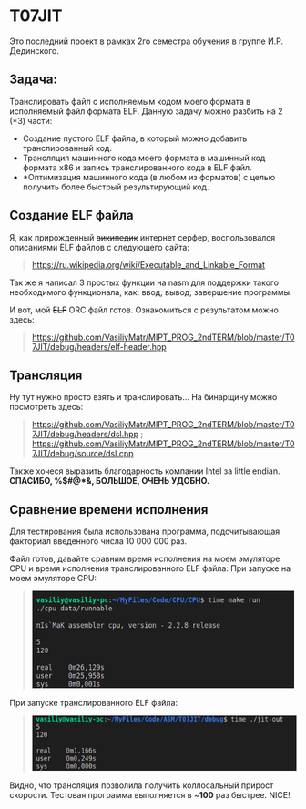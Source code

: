 # __T07JIT__

Это последний проект в рамках 2го семестра обучения в группе И.Р. Дединского.

## Задача:

Транслировать файл с исполняемым кодом моего формата в исполняемый файл формата ELF.
Данную задачу можно разбить на 2 (*3) части:
- Создание пустого ELF файла, в который можно добавить транслированный код.
- Трансляция машинного кода моего формата в машинный код формата x86 и запись транслированного кода в ELF файл.
- *Оптимизация машинного кода (в любом из форматов) с целью получить более быстрый результирующий код.

## Создание ELF файла

Я, как прирожденный ~~википедик~~ интернет серфер, воспользовался описаниями ELF файлов с следующего сайта:
>https://ru.wikipedia.org/wiki/Executable_and_Linkable_Format

Так же я написал 3 простых функции на nasm для поддержки такого необходимого функционала, как: ввод; вывод; завершение программы.

И вот, мой ~~ELF~~ ORC файл готов. Ознакомиться с результатом можно здесь:
>https://github.com/VasiliyMatr/MIPT_PROG_2ndTERM/blob/master/T07JIT/debug/headers/elf-header.hpp

## Трансляция
Ну тут нужно просто взять и транслировать... На бинарщину можно посмотреть здесь:
>https://github.com/VasiliyMatr/MIPT_PROG_2ndTERM/blob/master/T07JIT/debug/headers/dsl.hpp ;
>https://github.com/VasiliyMatr/MIPT_PROG_2ndTERM/blob/master/T07JIT/debug/source/dsl.cpp

Также хочеся выразить благодарность компании Intel за little endian. __СПАСИБО, %$#@*&, БОЛЬШОЕ, ОЧЕНЬ УДОБНО.__

## Сравнение времени исполнения

Для тестирования была использована программа, подсчитывающая факториал введенного числа 10 000 000 раз.

Файл готов, давайте сравним время исполнения на моем эмуляторе CPU и время исполнения транслированного ELF файла:
При запуске на моем эмуляторе CPU:
><img src = "picks/myFormat.png"         width = "460" />
При запуске транслированного ELF файла:
><img src = "picks/x86Unopt.png"         width = "500" />


Видно, что трансляция позволила получить коллосальный прирост скорости.
Тестовая программа выполняется в ~__100__ раз быстрее. NICE!
